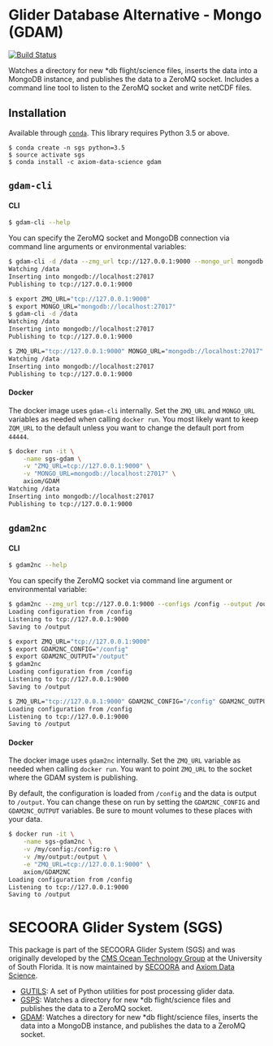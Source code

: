 # Glider Database Alternative - Mongo (GDAM)

[![Build Status](https://travis-ci.org/SECOORA/GDAM.svg?branch=master)](https://travis-ci.org/SECOORA/GDAM)

Watches a directory for new *db flight/science files, inserts the data into a MongoDB instance, and publishes the data to a ZeroMQ socket. Includes a command line tool to listen to the ZeroMQ socket and write netCDF files.


## Installation

Available through [`conda`](http://conda.pydata.org/docs/install/quick.html). This library requires Python 3.5 or above.

```
$ conda create -n sgs python=3.5
$ source activate sgs
$ conda install -c axiom-data-science gdam
```

## `gdam-cli`

#### CLI

```bash
$ gdam-cli --help
```

You can specify the ZeroMQ socket and MongoDB connection via command line
arguments or environmental variables:

```bash
$ gdam-cli -d /data --zmg_url tcp://127.0.0.1:9000 --mongo_url mongodb://localhost:27017
Watching /data
Inserting into mongodb://localhost:27017
Publishing to tcp://127.0.0.1:9000
```

```bash
$ export ZMQ_URL="tcp://127.0.0.1:9000"
$ export MONGO_URL="mongodb://localhost:27017"
$ gdam-cli -d /data
Watching /data
Inserting into mongodb://localhost:27017
Publishing to tcp://127.0.0.1:9000
```

```bash
$ ZMQ_URL="tcp://127.0.0.1:9000" MONGO_URL="mongodb://localhost:27017" gdam-cli -d /data
Watching /data
Inserting into mongodb://localhost:27017
Publishing to tcp://127.0.0.1:9000
```

#### Docker

The docker image uses `gdam-cli` internally. Set the `ZMQ_URL` and `MONGO_URL` variables as needed when calling `docker run`. You most likely want to keep `ZQM_URL` to the default unless you want to change the default port from `44444`.

```bash
$ docker run -it \
    -name sgs-gdam \
    -v "ZMQ_URL=tcp://127.0.0.1:9000" \
    -v "MONGO_URL=mongodb://localhost:27017" \
    axiom/GDAM
Watching /data
Inserting into mongodb://localhost:27017
Publishing to tcp://127.0.0.1:9000
```


## `gdam2nc`

#### CLI

```bash
$ gdam2nc --help
```

You can specify the ZeroMQ socket via command line argument or environmental variable:

```bash
$ gdam2nc --zmg_url tcp://127.0.0.1:9000 --configs /config --output /output
Loading configuration from /config
Listening to tcp://127.0.0.1:9000
Saving to /output
```

```bash
$ export ZMQ_URL="tcp://127.0.0.1:9000"
$ export GDAM2NC_CONFIG="/config"
$ export GDAM2NC_OUTPUT="/output"
$ gdam2nc
Loading configuration from /config
Listening to tcp://127.0.0.1:9000
Saving to /output
```

```bash
$ ZMQ_URL="tcp://127.0.0.1:9000" GDAM2NC_CONFIG="/config" GDAM2NC_OUTPUT="/output" gdam2nc
Loading configuration from /config
Listening to tcp://127.0.0.1:9000
Saving to /output
```


#### Docker

The docker image uses `gdam2nc` internally. Set the `ZMQ_URL` variable as needed when calling `docker run`. You want to point `ZMQ_URL` to the socket where the GDAM system is publishing.

By default, the configuration is loaded from `/config` and the data is output to `/output`. You can change these on run by setting the `GDAM2NC_CONFIG` and `GDAM2NC_OUTPUT` variables. Be sure to mount volumes to these places with your data.

```bash
$ docker run -it \
    -name sgs-gdam2nc \
    -v /my/config:/config:ro \
    -v /my/output:/output \
    -e "ZMQ_URL=tcp://127.0.0.1:9000" \
    axiom/GDAM2NC
Loading configuration from /config
Listening to tcp://127.0.0.1:9000
Saving to /output
```


# SECOORA Glider System (SGS)

This package is part of the SECOORA Glider System (SGS) and was originally developed by the [CMS Ocean Technology Group](http://www.marine.usf.edu/COT/) at the University of South Florida. It is now maintained by [SECOORA](http://secoora.org) and [Axiom Data Science](http://axiomdatascience.com).

* [GUTILS](https://github.com/axiom-data-science/GUTILS): A set of Python utilities for post processing glider data.
* [GSPS](https://github.com/axiom-data-science/GSPS): Watches a directory for new *db flight/science files and publishes the data to a ZeroMQ socket.
* [GDAM](https://github.com/axiom-data-science/GDAM): Watches a directory for new *db flight/science files, inserts the data into a MongoDB instance, and publishes the data to a ZeroMQ socket.
